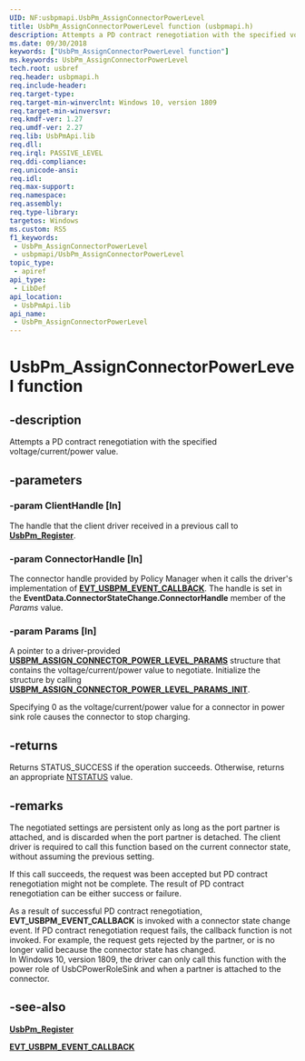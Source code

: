 ```yaml
---
UID: NF:usbpmapi.UsbPm_AssignConnectorPowerLevel
title: UsbPm_AssignConnectorPowerLevel function (usbpmapi.h)
description: Attempts a PD contract renegotiation with the specified voltage/current/power value.
ms.date: 09/30/2018
keywords: ["UsbPm_AssignConnectorPowerLevel function"]
ms.keywords: UsbPm_AssignConnectorPowerLevel
tech.root: usbref
req.header: usbpmapi.h
req.include-header: 
req.target-type: 
req.target-min-winverclnt: Windows 10, version 1809
req.target-min-winversvr: 
req.kmdf-ver: 1.27
req.umdf-ver: 2.27
req.lib: UsbPmApi.lib
req.dll: 
req.irql: PASSIVE_LEVEL
req.ddi-compliance: 
req.unicode-ansi: 
req.idl: 
req.max-support: 
req.namespace: 
req.assembly: 
req.type-library: 
targetos: Windows
ms.custom: RS5
f1_keywords:
 - UsbPm_AssignConnectorPowerLevel
 - usbpmapi/UsbPm_AssignConnectorPowerLevel
topic_type:
 - apiref
api_type:
 - LibDef
api_location:
 - UsbPmApi.lib
api_name:
 - UsbPm_AssignConnectorPowerLevel
---
```


# UsbPm_AssignConnectorPowerLevel function


## -description

Attempts a PD contract renegotiation with the specified voltage/current/power value.

## -parameters

### -param ClientHandle [In]

The handle that the client driver received in a previous call to [**UsbPm_Register**](nf-usbpmapi-usbpm_register.md).

### -param ConnectorHandle [In]

The connector handle provided by Policy Manager when it calls the driver's implementation of [**EVT_USBPM_EVENT_CALLBACK**](nc-usbpmapi-evt_usbpm_event_callback.md). The handle is set in the **EventData.ConnectorStateChange.ConnectorHandle** member of the _Params_ value.

### -param Params [In]

A pointer to a driver-provided [**USBPM_ASSIGN_CONNECTOR_POWER_LEVEL_PARAMS**](ns-usbpmapi-_usbpm_assign_connector_power_level_params.md) structure that contains the voltage/current/power value to negotiate. Initialize the structure by calling [**USBPM_ASSIGN_CONNECTOR_POWER_LEVEL_PARAMS_INIT**](nf-usbpmapi-usbpm_assign_connector_power_level_params_init.md).

Specifying 0 as the voltage/current/power value for a connector in power sink role  causes the connector to stop charging.

## -returns

Returns STATUS_SUCCESS if the operation succeeds. Otherwise, returns an appropriate [NTSTATUS](/windows-hardware/drivers/kernel/ntstatus-values) value.

## -remarks

The negotiated settings are persistent only as long as the port partner is attached, and is  discarded when the port partner is detached. The client driver is required to call this function based on the current connector state, without assuming the previous setting.  

If this call succeeds, the request was been accepted but PD contract renegotiation might not be complete. The result of PD contract renegotiation can be either success or failure.

As a result of successful PD contract renegotiation, **EVT_USBPM_EVENT_CALLBACK** is invoked with a connector state change event. If PD contract renegotiation request fails, the callback function is not invoked. For example, the request gets rejected by the partner, or is no longer valid because the connector state has changed.  
In Windows 10, version 1809, the driver can only call this function with the power role of UsbCPowerRoleSink and when a partner is attached to the connector.

## -see-also

[**UsbPm_Register**](nf-usbpmapi-usbpm_register.md)

[**EVT_USBPM_EVENT_CALLBACK**](nc-usbpmapi-evt_usbpm_event_callback.md)
